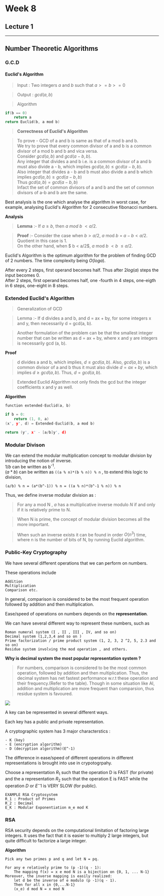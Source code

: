 # Week 8
## Lecture 1
---
## Number Theoretic Algorithms
### G.C.D
#### Euclid's Algorithm
>Input : Two integers $a$ and $b$ such that $a>=b>=0$

>Output : $gcd (a,b)$

>Algorithm
```cpp
if(b == 0)
    return a
return Euclid(b, a mod b)

````
>**Correctness of Euclid's Algorithm**

>To prove - GCD of a and b is same as that of a mod b and b.\
We try to prove that every common divisor of a and b is a common divisor of a mod b and b and vica versa.\
Consider $gcd(a, b)$ and $gcd(a-b,b)$.\
Any integer that divides a and b i.e. is a common divisor of a and b must also divide a - b, which implies $gcd(a, b) \le gcd(a-b, b)$.\
Also integer that divides a - b and b must also divide a and b which implies $gcd (a, b) \ge gcd (a-b, b)$\
Thus $gcd (a,b) = gcd(a-b,b)$\
Infact the set of common divisors of a and b and the set of common divisors of a-b and b are the same.

Best analysis is the one which analyse the algorithm in worst case, for example, analysing Euclid's Algorithm for 2 consecutive fibonacci numbers.

**Analysis**
>**Lemma** :- If $a\ge b$, then $a$ $mod$ $b$ $< a/2$.

>**Proof** :- Consider the case when $b > a/2$, $a$ mod $b$ $=$ $a - b < a/2$. Quotient in this case is 1.\
On the other hand, when $ b < a/2$, $a$ mod $b$ $< b$ $\le a/2$.

Euclid's Algorithm is the optimum algorithm for the problem of finding GCD of 2 numbers. The time complexity being $O(log a)$.

After every 2 steps, first operand becomes half.
Thus after $2log(a)$ steps the input becomes 0.  
After 2 steps, first operand becomes half, one -fourth in 4 steps, one-eigth in 6 steps, one-eight in 8 steps. 

### Extended Euclid's Algorithm 

>Generalization of GCD 

>Lemma :- If d divides a and b, and d = ax + by, for some integers x and y, then necessarily d = gcd(a, b).

>Another formulation of the problem can be that the smallest integer number that can be written as d = ax + by, where x and y are integers is necessarily gcd (a, b).

**Proof** 
>d divides a and b, which implies, $d\le gcd(a, b)$. Also, $gcd(a, b)$ is a common divisor of a and b thus it must also divide $d = ax + by$, which implies $d\ge gcd(a, b)$.
Thus, $d = gcd (a, b)$.

>Extended Euclid Algorithm not only finds the gcd but the integer coefficients x and y as well. 

**Algorithm**
```cpp
function extended-Euclid(a, b)

if b = 0:
    return (1, 0, a)
(x', y', d) = Extended-Euclid(b, a mod b)   

return (y', x' - [a/b]y', d)
````

### Modular Divison

We can extend the modular multiplication concept to modular division by introducing the notion of inverse.\
$1/b$ can be written as b<sup>-1</sup>.\
$(a*b)%n$ can be written as `((a % n)*(b % n)) % n` , to extend this logic to division,

`(a/b) % n = (a*(b^-1)) % n = ((a % n)*(b^-1 % n)) % n`

Thus, we define inverse modular division as :

>For any a mod N , $a$ has a multiplicative inverse modulo $N$ if and only if it is relatively prime to N.

>When N is prime, the concept of modular division becomes all the more important.

> When such an inverse exists it can be found in order $O(n^3)$ time, where n is the number of bits of N, by running Euclid algorithm.

### Public-Key Cryptography

We have several different operations that we can perform on numbers.

These operations include

    Addition
    Multiplication
    Comparison etc.

In general, comparison is considered to be the most frequent operation followed by addition and then multiplication.    

Ease/speed of operations on numbers depends on the **representation**.

We can have several different way to represent these numbers, such as

    Roman numeral system (I , II , III , IV, and so on)
    Decimal system (1,2,3,4 and so on )
    Prime factorization / prime product system (1, 2, 3, 2 ^2, 5, 2.3 and so on)
    Residue system involving the mod operation , and others.

**Why is decimal system the most popular representation system ?**
>For numbers, comparison is considered to be the most common operation, followed by addition and then multiplication. Thus, the decimal system has net fastest performance w.r.t these operation and their frequency.(Refer to the table).
>Though in some situation like AI, addition and multiplication are more frequent than comparsion, thus residue system is favoured.

![ ](https://github.com/Github-Classroomtest/assignment-harshitagupta1512/blob/eb72e5bd3c71c5ce521f71c137ed5d0d5b0da0e8/Pictures/Public-key%20crypto.jpeg)

A key can be represented in several different ways.

Each key has a public and private representation.

A cryptographic system has 3 major characterstics :

    - K (key)
    - E (encryption algorithm)
    - D (decryption algorithm)(E^-1)

The difference in ease/speed of different operations in different representations is brought into use in crypotogrpahy.

Choose a representation $R_1$ such that the operation D is FAST (for private) and the a representation $R_2$ such that the operation E is FAST while the operation $D$ or $E^-1$ is VERY SLOW (for public).

```
EXAMPLE RSA Cryptosystem
R_1 : Product of Primes
R_2 : Decimal
E_K : Modular Exponentiation m_e mod K
```
### RSA
RSA security depends on the computational limitation of factoring large integers.
It uses the fact that it is easier to multiply 2 large integers, but quite difficult to factorize a large integer.

**Algorithm**
```
Pick any two primes p and q and let N = pq.

For any e relatively prime to (p -1)(q - 1):
    The mapping f(x) = x e mod N is a bijection on {0, 1, ... N-1}
Moreover, the inverse mapping is easily realized:
    let d be the inverse of e modulo (p -1)(q - 1).
    Then for all x in {0,...N-1}
    (x_e) d mod N = x mod N
````